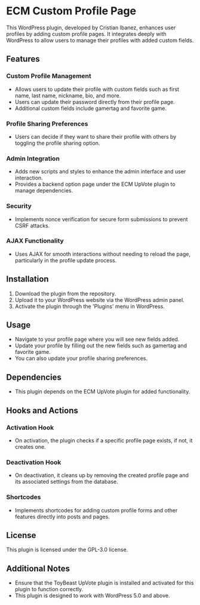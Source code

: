 # ECM Custom Profile Page

This WordPress plugin, developed by Cristian Ibanez, enhances user profiles by adding custom profile pages. It integrates deeply with WordPress to allow users to manage their profiles with added custom fields.

## Features

### Custom Profile Management
- Allows users to update their profile with custom fields such as first name, last name, nickname, bio, and more.
- Users can update their password directly from their profile page.
- Additional custom fields include gamertag and favorite game.

### Profile Sharing Preferences
- Users can decide if they want to share their profile with others by toggling the profile sharing option.

### Admin Integration
- Adds new scripts and styles to enhance the admin interface and user interaction.
- Provides a backend option page under the ECM UpVote plugin to manage dependencies.

### Security
- Implements nonce verification for secure form submissions to prevent CSRF attacks.

### AJAX Functionality
- Uses AJAX for smooth interactions without needing to reload the page, particularly in the profile update process.

## Installation

1. Download the plugin from the repository.
2. Upload it to your WordPress website via the WordPress admin panel.
3. Activate the plugin through the 'Plugins' menu in WordPress.

## Usage

- Navigate to your profile page where you will see new fields added.
- Update your profile by filling out the new fields such as gamertag and favorite game.
- You can also update your profile sharing preferences.

## Dependencies

- This plugin depends on the ECM UpVote plugin for added functionality.

## Hooks and Actions

### Activation Hook
- On activation, the plugin checks if a specific profile page exists, if not, it creates one.

### Deactivation Hook
- On deactivation, it cleans up by removing the created profile page and its associated settings from the database.

### Shortcodes
- Implements shortcodes for adding custom profile forms and other features directly into posts and pages.

## License

This plugin is licensed under the GPL-3.0 license.

## Additional Notes

- Ensure that the ToyBeast UpVote plugin is installed and activated for this plugin to function correctly.
- This plugin is designed to work with WordPress 5.0 and above.
